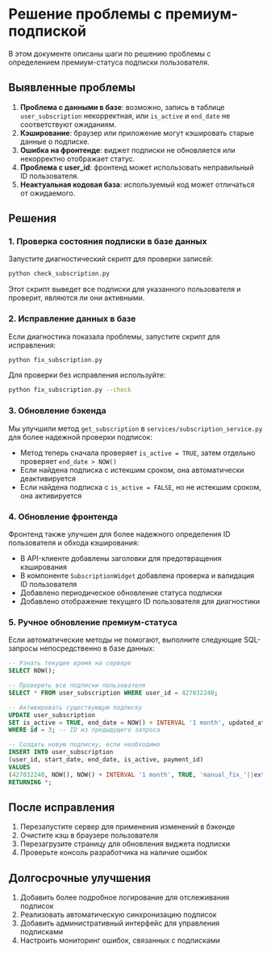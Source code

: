 # Решение проблемы с премиум-подпиской

В этом документе описаны шаги по решению проблемы с определением премиум-статуса подписки пользователя.

## Выявленные проблемы

1. **Проблема с данными в базе**: возможно, запись в таблице `user_subscription` некорректная, или `is_active` и `end_date` не соответствуют ожиданиям.
2. **Кэширование**: браузер или приложение могут кэшировать старые данные о подписке.
3. **Ошибка на фронтенде**: виджет подписки не обновляется или некорректно отображает статус.
4. **Проблема с user_id**: фронтенд может использовать неправильный ID пользователя.
5. **Неактуальная кодовая база**: используемый код может отличаться от ожидаемого.

## Решения

### 1. Проверка состояния подписки в базе данных

Запустите диагностический скрипт для проверки записей:

```bash
python check_subscription.py
```

Этот скрипт выведет все подписки для указанного пользователя и проверит, являются ли они активными.

### 2. Исправление данных в базе 

Если диагностика показала проблемы, запустите скрипт для исправления:

```bash
python fix_subscription.py
```

Для проверки без исправления используйте:

```bash
python fix_subscription.py --check
```

### 3. Обновление бэкенда

Мы улучшили метод `get_subscription` в `services/subscription_service.py` для более надежной проверки подписок:

- Метод теперь сначала проверяет `is_active = TRUE`, затем отдельно проверяет `end_date > NOW()`
- Если найдена подписка с истекшим сроком, она автоматически деактивируется
- Если найдена подписка с `is_active = FALSE`, но не истекшим сроком, она активируется

### 4. Обновление фронтенда

Фронтенд также улучшен для более надежного определения ID пользователя и обхода кэширования:

- В API-клиенте добавлены заголовки для предотвращения кэширования
- В компоненте `SubscriptionWidget` добавлена проверка и валидация ID пользователя
- Добавлено периодическое обновление статуса подписки
- Добавлено отображение текущего ID пользователя для диагностики

### 5. Ручное обновление премиум-статуса

Если автоматические методы не помогают, выполните следующие SQL-запросы непосредственно в базе данных:

```sql
-- Узнать текущее время на сервере
SELECT NOW();

-- Проверить все подписки пользователя
SELECT * FROM user_subscription WHERE user_id = 427032240;

-- Активировать существующую подписку
UPDATE user_subscription 
SET is_active = TRUE, end_date = NOW() + INTERVAL '1 month', updated_at = NOW()
WHERE id = 3; -- ID из предыдущего запроса

-- Создать новую подписку, если необходимо
INSERT INTO user_subscription
(user_id, start_date, end_date, is_active, payment_id)
VALUES 
(427032240, NOW(), NOW() + INTERVAL '1 month', TRUE, 'manual_fix_'||extract(epoch from now())::int)
RETURNING *;
```

## После исправления

1. Перезапустите сервер для применения изменений в бэкенде
2. Очистите кэш в браузере пользователя
3. Перезагрузите страницу для обновления виджета подписки
4. Проверьте консоль разработчика на наличие ошибок

## Долгосрочные улучшения

1. Добавить более подробное логирование для отслеживания подписок
2. Реализовать автоматическую синхронизацию подписок
3. Добавить административный интерфейс для управления подписками
4. Настроить мониторинг ошибок, связанных с подписками 